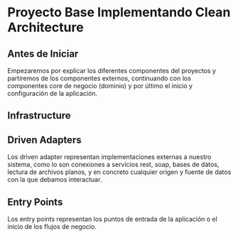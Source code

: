 # Proyecto Base Implementando Clean Architecture

## Antes de Iniciar

Empezaremos por explicar los diferentes componentes del proyectos y partiremos de los componentes externos, continuando con los componentes core de negocio (dominio) y por último el inicio y configuración de la aplicación.

## Infrastructure

## Driven Adapters
Los driven adapter representan implementaciones externas a nuestro sistema, como lo son conexiones a servicios rest, soap, bases de datos, lectura de archivos planos, y en concreto cualquier origen y fuente de datos con la que debamos interactuar.

## Entry Points
Los entry points representan los puntos de entrada de la aplicación o el inicio de los flujos de negocio.
